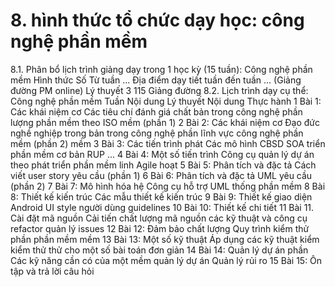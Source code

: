 # 8. hình thức tổ chức dạy học: công nghệ phần mềm
8.1. Phân bổ lịch trình giảng dạy trong 1 học kỳ (15 tuần): Công nghệ phần mềm Hình thức Số Từ tuần ... Địa điểm dạy tiết tuần đến tuần ... (Giảng đường PM online) Lý thuyết 3 115 Giảng đường
8.2. Lịch trình dạy cụ thể: Công nghệ phần mềm Tuần Nội dung Lý thuyết Nội dung Thực hành 1
Bài 1: Các khái niệm cơ Các tiêu chí đánh giá chất bản trong công nghệ phần lượng phần mềm theo ISO mềm (phần 1) 2
Bài 2: Các khái niệm cơ Đạo đức nghề nghiệp trong bản trong công nghệ phần lĩnh vực công nghệ phần mềm (phần 2) mềm 3
Bài 3: Các tiến trình phát Các mô hình CBSD SOA triển phần mềm cơ bản RUP ... 4
Bài 4: Một số tiến trình Công cụ quản lý dự án theo phát triển phần mềm linh Agile hoạt 5
Bài 5: Phân tích và đặc tả Cách viết user story yêu cầu (phần 1) 6
Bài 6: Phân tích và đặc tả UML yêu cầu (phần 2) 7
Bài 7: Mô hình hóa hệ Công cụ hỗ trợ UML thống phần mềm 8
Bài 8: Thiết kế kiến trúc Các mẫu thiết kế kiến trúc 9
Bài 9: Thiết kế giao diện Android UI style người dùng guidelines 10
Bài 10: Thiết kế chi tiết 11
Bài 11. Cài đặt mã nguồn Cải tiến chất lượng mã nguồn các kỹ thuật và công cụ refactor quản lý issues 12
Bài 12: Đảm bảo chất lượng Quy trình kiểm thử phần phần mềm mềm 13
Bài 13: Một số kỹ thuật Áp dụng các kỹ thuật kiểm kiểm thử thử cho một số  bài toán đơn giản 14
Bài 14: Quản lý dự án phần Các kỹ năng cần có của một mềm quản lý dự án Quản lý rủi ro 15 Bài 15: Ôn tập và trả lời câu hỏi
